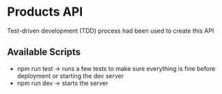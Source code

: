 # Products API

Test-driven development (TDD) process had been used to create this API

## Available Scripts

- npm run test -> runs a few tests to make sure everything is fine before deployment or starting the dev server
- npm run dev -> starts the server

